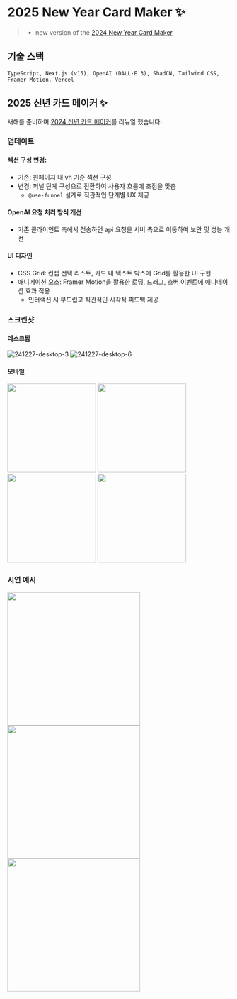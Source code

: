 # 2025 New Year Card Maker ✨

>- new version of the [2024 New Year Card Maker](https://github.com/dusunax/2024-new-year)


## 기술 스택
```
TypeScript, Next.js (v15), OpenAI (DALL·E 3), ShadCN, Tailwind CSS, Framer Motion, Vercel
```

## 2025 신년 카드 메이커 ✨

새해를 준비하며 [2024 신년 카드 메이커](https://github.com/dusunax/2024-new-year)를 리뉴얼 했습니다.


### 업데이트

#### 섹션 구성 변경:
- 기존: 원페이지 내 vh 기준 섹션 구성
- 변경: 퍼널 단계 구성으로 전환하여 사용자 흐름에 초점을 맞춤
  - `@use-funnel` 설계로 직관적인 단계별 UX 제공

#### OpenAI 요청 처리 방식 개선
- 기존 클라이언트 측에서 전송하던 api 요청을 서버 측으로 이동하여 보안 및 성능 개선

#### UI 디자인
- CSS Grid: 컨셉 선택 리스트, 카드 내 텍스트 박스에 Grid를 활용한 UI 구현
- 애니메이션 요소: Framer Motion을 활용한 로딩, 드래그, 호버 이벤트에 애니메이션 효과 적용
  - 인터랙션 시 부드럽고 직관적인 시각적 피드백 제공


### 스크린샷

#### 데스크탑
![241227-desktop-3](https://github.com/user-attachments/assets/ab17dd71-a2ee-4316-8182-d3d9198a500a)
![241227-desktop-6](https://github.com/user-attachments/assets/e1714e88-8f89-4145-929c-3543bf70cb9c)

#### 모바일
<img src="https://github.com/user-attachments/assets/43502433-cd4d-4658-b9b1-a5d223cda9cb" width="200" />
<img src="https://github.com/user-attachments/assets/11e45d47-c6ca-43ad-b76f-287f75a5b028" width="200" />
<img src="https://github.com/user-attachments/assets/528b13ff-f0f2-45cf-bdac-5e42cb9bff9c" width="200" />
<img src="https://github.com/user-attachments/assets/9905bce5-0029-4650-925b-7554e27a703a" width="200" />

### 시연 예시
<img src="https://github.com/user-attachments/assets/186520f3-fe4c-4381-bc1e-e40009865e5e" width="300" />
<img src="https://github.com/user-attachments/assets/0017ce48-a595-4589-a0f2-2164fd0f8fe3" width="300" />
<img src="https://github.com/user-attachments/assets/7a1a6f70-1070-4000-9f07-a105dc5fa360" width="300" />
